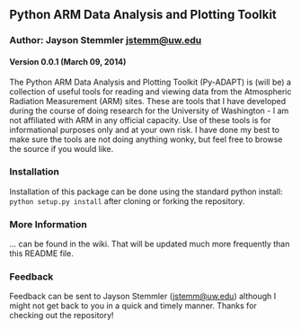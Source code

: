 ## Python ARM Data Analysis and Plotting Toolkit
### Author: Jayson Stemmler <jstemm@uw.edu>
#### Version 0.0.1 (March 09, 2014)

The Python ARM Data Analysis and Plotting Toolkit (Py-ADAPT) is (will be) a collection of useful tools for reading and viewing data from the Atmospheric Radiation Measurement (ARM) sites. These are tools that I have developed during the course of doing research for the University of Washington - I am not affiliated with ARM in any official capacity. Use of these tools is for informational purposes only and at your own risk. I have done my best to make sure the tools are not doing anything wonky, but feel free to browse the source if you would like.

### Installation

Installation of this package can be done using the standard python install: `python setup.py install` after cloning or forking the repository.

### More Information

... can be found in the wiki. That will be updated much more frequently than this README file.

### Feedback

Feedback can be sent to Jayson Stemmler (<jstemm@uw.edu>) although I might not get back to you in a quick and timely manner. Thanks for checking out the repository!
